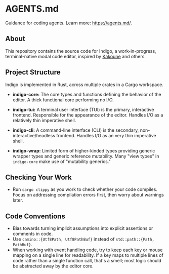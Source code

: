 # AGENTS.md

Guidance for coding agents. Learn more: <https://agents.md/>.

## About

This repository contains the source code for Indigo, a work-in-progress,
terminal-native modal code editor, inspired by [Kakoune] and others.

[Kakoune]: https://github.com/mawww/kakoune

## Project Structure

Indigo is implemented in Rust, across multiple crates in a Cargo workspace.

- **indigo-core:** The core types and functions defining the behavior of the
  editor. A thick functional core performing no I/O.

- **indigo-tui:** A terminal user interface (TUI) is the primary, interactive
  frontend. Responsible for the appearance of the editor. Handles I/O as a
  relatively thin imperative shell.

- **indigo-cli:** A command-line interface (CLI) is the secondary,
  non-interactive/headless frontend. Handles I/O as an very thin imperative
  shell.

- **indigo-wrap:** Limited form of higher-kinded types providing generic wrapper
  types and generic reference mutability. Many "view types" in `indigo-core`
  make use of "mutability generics."

## Checking Your Work

- Run `cargo clippy` as you work to check whether your code compiles. Focus on
  addressing compilation errors first, then worry about warnings later.

## Code Conventions

- Bias towards turning implicit assumptions into explicit assertions or comments
  in code.
- Use `camino::{Utf8Path, Utf8PathBuf}` instead of `std::path::{Path, PathBuf}`.
- When working with event handling code, try to keep each key or mouse mapping
  on a single line for readability. If a key maps to multiple lines of code
  rather than a single function call, that's a smell; most logic should be
  abstracted away by the editor core.
